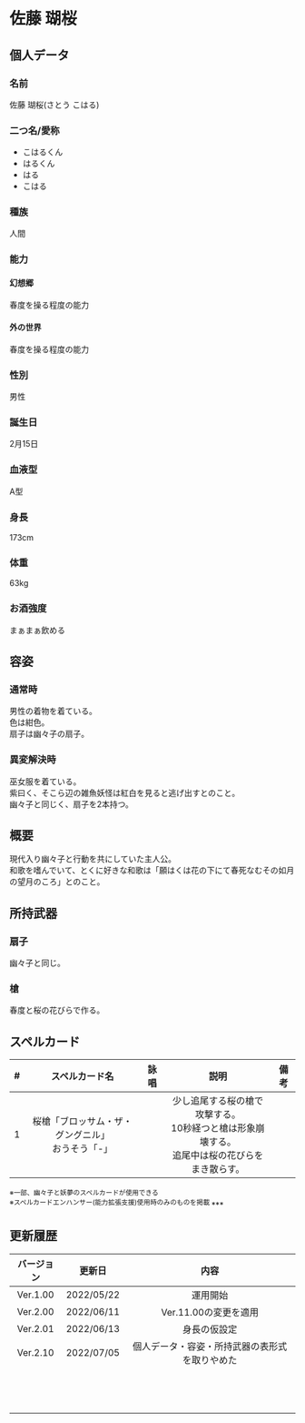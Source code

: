 # 佐藤 瑚桜

## 個人データ
### 名前
佐藤 瑚桜(さとう こはる)

### 二つ名/愛称
- こはるくん
- はるくん
- はる
- こはる

### 種族
人間

### 能力
#### 幻想郷
春度を操る程度の能力

#### 外の世界
春度を操る程度の能力

### 性別
男性

### 誕生日
2月15日

### 血液型
A型

### 身長
173cm

### 体重
63kg

### お酒強度
まぁまぁ飲める

## 容姿
### 通常時
男性の着物を着ている。<br />
色は紺色。<br />
扇子は幽々子の扇子。

### 異変解決時
巫女服を着ている。<br />
紫曰く、そこら辺の雑魚妖怪は紅白を見ると逃げ出すとのこと。<br />
幽々子と同じく、扇子を2本持つ。

## 概要
現代入り幽々子と行動を共にしていた主人公。<br />
和歌を嗜んでいて、とくに好きな和歌は「願はくは花の下にて春死なむその如月の望月のころ」とのこと。<br />

## 所持武器
### 扇子
幽々子と同じ。

### 槍
春度と桜の花びらで作る。

## スペルカード
|#|スペルカード名|詠唱|説明|備考|
|:---:|:---:|:---:|:---:|:---:|
|1|桜槍「ブロッサム・ザ・グングニル」<br />おうそう「-」||少し追尾する桜の槍で攻撃する。<br />10秒経つと槍は形象崩壊する。<br />追尾中は桜の花びらをまき散らす。||

<sup>
※一部、幽々子と妖夢のスペルカードが使用できる<br />
※スペルカードエンハンサー(能力拡張支援)使用時のみのものを掲載
</sup>
***

## 更新履歴
|バージョン|更新日|内容|
|:---:|:---:|:---:|
|Ver.1.00|2022/05/22|運用開始|
|Ver.2.00|2022/06/11|Ver.11.00の変更を適用|
|Ver.2.01|2022/06/13|身長の仮設定|
|Ver.2.10|2022/07/05|個人データ・容姿・所持武器の表形式を取りやめた|
||||
||||
||||
||||
||||
||||
||||
||||
||||
||||
||||
||||
||||

